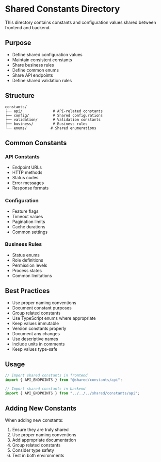 # Shared Constants Directory

This directory contains constants and configuration values shared between frontend and backend.

## Purpose

- Define shared configuration values
- Maintain consistent constants
- Share business rules
- Define common enums
- Share API endpoints
- Define shared validation rules

## Structure

```
constants/
├── api/              # API-related constants
├── config/           # Shared configurations
├── validation/       # Validation constants
├── business/         # Business rules
└── enums/           # Shared enumerations
```

## Common Constants

### API Constants

- Endpoint URLs
- HTTP methods
- Status codes
- Error messages
- Response formats

### Configuration

- Feature flags
- Timeout values
- Pagination limits
- Cache durations
- Common settings

### Business Rules

- Status enums
- Role definitions
- Permission levels
- Process states
- Common limitations

## Best Practices

- Use proper naming conventions
- Document constant purposes
- Group related constants
- Use TypeScript enums where appropriate
- Keep values immutable
- Version constants properly
- Document any changes
- Use descriptive names
- Include units in comments
- Keep values type-safe

## Usage

```typescript
// Import shared constants in frontend
import { API_ENDPOINTS } from "@shared/constants/api";

// Import shared constants in backend
import { API_ENDPOINTS } from "../../../shared/constants/api";
```

## Adding New Constants

When adding new constants:

1. Ensure they are truly shared
2. Use proper naming conventions
3. Add appropriate documentation
4. Group related constants
5. Consider type safety
6. Test in both environments

